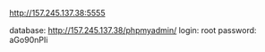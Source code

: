 http://157.245.137.38:5555

database: 
http://157.245.137.38/phpmyadmin/
login: root
password: aGo90nPIi

